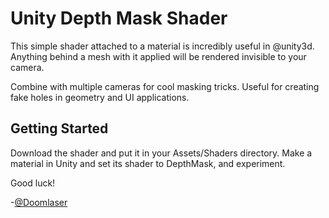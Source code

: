 # Unity Depth Mask Shader

This simple shader attached to a material is incredibly useful in @unity3d. Anything behind a mesh with it applied will be rendered invisible to your camera.

Combine with multiple cameras for cool masking tricks. Useful for creating fake holes in geometry and UI applications.
 
## Getting Started

Download the shader and put it in your Assets/Shaders directory. Make a material in Unity and set its shader to DepthMask, and experiment.

Good luck!

-[@Doomlaser](https://twitter.com/Doomlaser)
